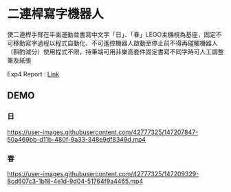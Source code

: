 # 二連桿寫字機器人
使二連桿手臂在平面運動並書寫中文字「日」、「春」LEGO主機視為基座，固定不可移動寫字過程以程式自動化、不可遙控機器人啟動至停止前不得再碰觸機器人（斟酌減分）使用程式不限，持筆端可用非樂高套件固定書寫不同字時可人工調整筆及紙張

Exp4 Report : [Link](Exp4_report.pdf)

## DEMO
### 日


https://user-images.githubusercontent.com/42777325/147207847-50a469bb-d11b-480f-9a33-348e9df8349d.mp4

### 春



https://user-images.githubusercontent.com/42777325/147209329-8cd607c3-1b18-4e1d-9d04-51764f9a4465.mp4

